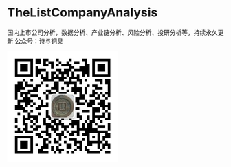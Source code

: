 # TheListCompanyAnalysis
国内上市公司分析，数据分析、产业链分析、风险分析、投研分析等，持续永久更新
公众号：诗与铜臭

![pic](https://github.com/chenking2020/TheListCompanyAnalysis/blob/main/images/%E5%85%AC%E4%BC%97%E5%8F%B7%E4%BA%8C%E7%BB%B4%E7%A0%81.jpg)   
